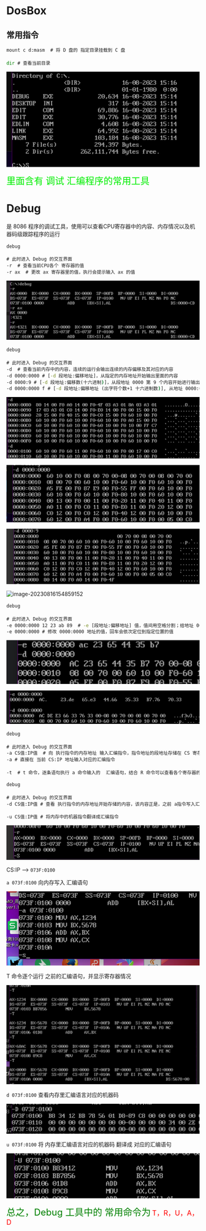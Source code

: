 # DosBox

## 常用指令

```cmd 
mount c d:masm  # 将 D 盘的 指定目录挂载到 C 盘

dir # 查看当前目录
```

![image-20230816151736278](https://raw.githubusercontent.com/GTCVIPER/pic/master/img/image-20230816151736278.png)

<font size=5 color=gree>里面含有 调试 汇编程序的常用工具</font>

# Debug

是 8086 程序的调试工具，使用可以查看CPU寄存器中的内容、内存情况以及机器码级跟踪程序的运行

```cmd
debug

# 此时进入 Debug 的交互界面 
-r  # 查看当前CPU各个 寄存器的值
-r ax  # 更改 ax 寄存器里的值，执行会提示输入 ax 的值
```

![image-20230816152843738](https://raw.githubusercontent.com/GTCVIPER/pic/master/img/image-20230816152843738.png)

```cmd
debug

# 此时进入 Debug 的交互界面 
-d  # 查看当前内存中的内容，连续的运行会输出连续的内存偏移及其对应的内容
-d 0000:0000 # [-d 段地址:偏移地址]，从指定的内存地址开始输出里面的内容
-d 0000:9 # [-d 段地址:偏移数(十六进制)]，从段地址 0000 第 9 个内容开始进行输出
-d 0000:0000 f # [-d 段地址:偏移地址 (出字符个数+1 十六进制数)], 从地址 0000:0000 开始，输出 16 个字符的内容
```

![image-20230816154303428](https://raw.githubusercontent.com/GTCVIPER/pic/master/img/image-20230816154303428.png)

![image-20230816154343973](https://raw.githubusercontent.com/GTCVIPER/pic/master/img/image-20230816154343973.png)

![image-20230816154438896](https://raw.githubusercontent.com/GTCVIPER/pic/master/img/image-20230816154438896.png)

![image-20230816154859152](D:\hack_notes\汇编\assets\image-20230816154859152.png)

```cmd
debug

# 此时进入 Debug 的交互界面 
-e 0000:0000 12 23 ab 89  # -e [段地址:偏移地址] 值，值间用空格分割；给地址 0000:0000 覆盖写入以下的值 12 23 ab 89
-e 0000:0000 # 修改 0000:0000 地址的值，回车会依次定位到指定位置的值
```

![image-20230816164759361](https://raw.githubusercontent.com/GTCVIPER/pic/master/img/image-20230816164759361.png)

![image-20230816164929186](https://raw.githubusercontent.com/GTCVIPER/pic/master/img/image-20230816164929186.png)

```cmd
debug

# 此时进入 Debug 的交互界面 
-a CS值:IP值  # 向 执行指令的内存地址 输入汇编指令，指令地址的段地址存储在 CS 寄存器中，偏移地址存储在 IP 寄存器中，可以通过 R 命令进行查看，回车之后，可以逐个输入 汇编语句，进行后续的调试
-a # 直接在 当前 CS:IP 地址输入对应的汇编指令

-t  # t 命令，逐条语句执行 a 命令输入的  汇编语句，结合 R 命令可以查看各个寄存器的执行结果
```

```cmd
debug

# 此时进入 Debug 的交互界面 
-d CS值:IP值 # 查看 执行指令的内存地址开始存储的内容，该内容正是，之前 a指令写入汇编指令对应的机器码

-u CS值:IP值 # 将内存中的机器指令翻译成汇编指令
```

![image-20230816171250784](https://raw.githubusercontent.com/GTCVIPER/pic/master/img/image-20230816171250784.png)

CS:IP --> `073F:0100` 

`a 073f:0100` 向内存写入 汇编语句

![image-20230818135457959](https://raw.githubusercontent.com/GTCVIPER/pic/master/img/image-20230818135457959.png)

T 命令逐个运行 之前的汇编语句，并显示寄存器情况

![image-20230818135651242](https://raw.githubusercontent.com/GTCVIPER/pic/master/img/image-20230818135651242.png)

`d 073f:0100` 查看内存里汇编语言对应的机器码

![image-20230818135822655](https://raw.githubusercontent.com/GTCVIPER/pic/master/img/image-20230818135822655.png)

`u 073f:0100` 将 内存里汇编语言对应的机器码 翻译成 对应的汇编语句

![image-20230818140113525](https://raw.githubusercontent.com/GTCVIPER/pic/master/img/image-20230818140113525.png)

<font size=5 color=green>总之，Debug 工具中的 常用命令为</font> <font size=4 color=red>T，R，U，A，D</font>

